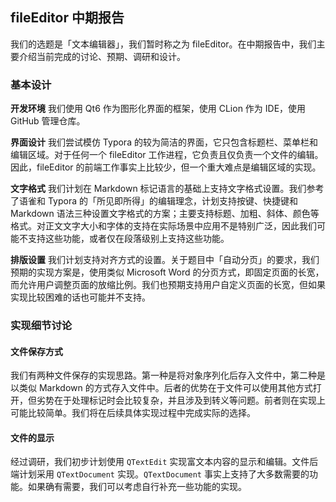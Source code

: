 ## fileEditor 中期报告

我们的选题是「文本编辑器」，我们暂时称之为 fileEditor。在中期报告中，我们主要介绍当前完成的讨论、预期、调研和设计。

### 基本设计

**开发环境**  我们使用 Qt6 作为图形化界面的框架，使用 CLion 作为 IDE，使用 GitHub 管理仓库。

**界面设计**  我们尝试模仿 Typora 的较为简洁的界面，它只包含标题栏、菜单栏和编辑区域。对于任何一个 fileEditor 工作进程，它负责且仅负责一个文件的编辑。因此，fileEditor 的前端工作事实上比较少，但一个重大难点是编辑区域的实现。

**文字格式**  我们计划在 Markdown 标记语言的基础上支持文字格式设置。我们参考了语雀和 Typora 的「所见即所得」的编辑理念，计划支持按键、快捷键和 Markdown 语法三种设置文字格式的方案；主要支持标题、加粗、斜体、颜色等格式。对正文文字大小和字体的支持在实际场景中应用不是特别广泛，因此我们可能不支持这些功能，或者仅在段落级别上支持这些功能。

**排版设置**  我们计划支持对齐方式的设置。关于题目中「自动分页」的要求，我们预期的实现方案是，使用类似 Microsoft Word 的分页方式，即固定页面的长宽，而允许用户调整页面的放缩比例。我们也预期支持用户自定义页面的长宽，但如果实现比较困难的话也可能并不支持。

### 实现细节讨论

#### 文件保存方式

我们有两种文件保存的实现思路。第一种是将对象序列化后存入文件中，第二种是以类似 Markdown 的方式存入文件中。后者的优势在于文件可以使用其他方式打开，但劣势在于处理标记时会比较复杂，并且涉及到转义等问题。前者则在实现上可能比较简单。我们将在后续具体实现过程中完成实际的选择。

#### 文件的显示

经过调研，我们初步计划使用 `QTextEdit` 实现富文本内容的显示和编辑。文件后端计划采用 `QTextDocument` 实现。`QTextDocument` 事实上支持了大多数需要的功能。如果确有需要，我们可以考虑自行补充一些功能的实现。